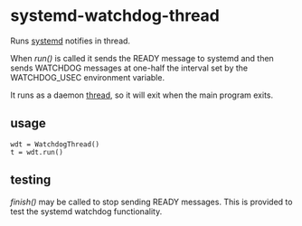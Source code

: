 # systemd-watchdog-thread
Runs [systemd](https://en.wikipedia.org/wiki/Systemdwatchdog) notifies in thread.

When *run()* is called it sends the READY message to systemd and then
sends WATCHDOG messages at one-half the interval set by the WATCHDOG_USEC
environment variable.

It runs as a daemon [thread](https://docs.python.org/3/library/threading.html#thread-objects),
so it will exit when the main program exits.

## usage

    wdt = WatchdogThread()
    t = wdt.run()

## testing
*finish()* may be called to stop sending READY messages. This is provided to test
the systemd watchdog functionality.